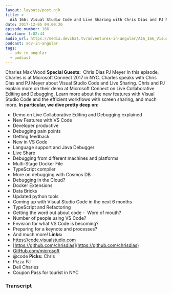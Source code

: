 ```yaml
---
layout: layouts/post.njk
title: >
  AiA 166: Visual Studio Code and Live Sharing with Chris Dias and PJ Meyer LIVE at Microsoft Connect 2017
date: 2017-12-05 04:00:26
episode_number: 166
duration: 1:02:44
audio_url: https://media.devchat.tv/adventures-in-angular/AiA_166_Visual_Studio_Code_and_Live_Sharing-with_Chris_Dias_and_PJ_Meyer_LIVE_at_Microsoft_Connect_2017.mp3
podcast: adv-in-angular
tags:
  - adv_in_angular
  - podcast
---
```


Charles Max Wood **Special Guests:&nbsp;** Chris Dias PJ Meyer In this episode, Charles is at Microsoft Connect 2017 in NYC. Charles speaks with Chris Dias and PJ Meyer about Visual Studio Code and Live Sharing. Chris and PJ explain more on their demo at Microsoft Connect on Live Collaborative Editing and Debugging. Learn more about the new features with Visual Studio Code and the efficient workflows with screen sharing, and much more. **In particular, we dive pretty deep on:**

- Demo on Live Collaborative Editing and Debugging explained
- New Features with VS Code
- Developer productive
- Debugging pain points
- Getting feedback
- New in VS Code
- Language support and Java Debugger
- Live Share
- Debugging from different machines and platforms
- Multi-Stage Docker File
- TypeScript compiler
- More on debugging with Cosmos DB
- Debugging in the Cloud?
- Docker Extensions
- Data Bricks
- Updated python tools
- Coming up with Visual Studio Code in the next 6 months
- TypeScript and Refactoring
- Getting the word out about code -&nbsp; Word of mouth?
- Number of people using VS Code?
- Envision for what VS Code is becoming?
- Preparing for a keynote and processes?
- And much more!
  **Links:**
- https://code.visualstudio.com
- [https://github.com/chrisdias](https://github.com/chrisdias)
- [GitHub.com/microsoft](http://GitHub.com/microsoft)
- @code
  **Picks:** Chris
- Pizza
  PJ
- Deli
  Charles
- Coupon Pass for tourist in NYC

### Transcript

&nbsp;
